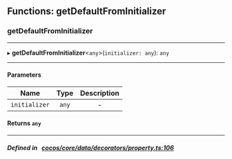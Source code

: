 ## Functions: getDefaultFromInitializer

### getDefaultFromInitializer


___
▸ **getDefaultFromInitializer**<`any`\>(`initializer: any`): `any`
___


#### Parameters

| Name | Type | Description |
| :------: | :------: | :------: |
| `initializer` | `any` | - |


#### Returns `any` 
___


##### Defined in &nbsp;   [cocos/core/data/decorators/property.ts:106](https://github.com/cocos-creator/engine/blob/c7bf6b8a9/cocos/core/data/decorators/property.ts#L106)&nbsp;
